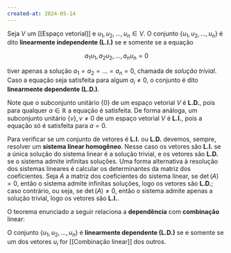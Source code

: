 ```yaml
---
created-at: 2024-05-14
---
```


Seja $V$ um [[Espaço vetorial]] e $u_1, u_2, \dots, u_n \in V$. O conjunto $\{u_1, u_2, \dots, u_n\}$ é dito **linearmente independente (L.I.)** se e somente se a equação

$$
a_1 u_1, a_2 u_2, \dots, a_n u_n = 0
$$

tiver apenas a solução $a_1 = a_2 = \dots = a_n = 0$, chamada de *solução trivial*. Caso a equação seja satisfeita para algum $a_i \neq 0$, o conjunto é dito **linearmente dependente (L.D.)**.

Note que o subconjunto unitário $\{0\}$ de um espaço vetorial $V$ é **L.D.**, pois para qualquer $a \in \mathbb{R}$ a equação é satisfeita. De forma análoga, um subconjunto unitário $\{v\}, v \neq 0$ de um espaço vetorial $V$ é **L.I.**, pois a equação só é satisfeita para $a=0$.

Para verificar se um conjunto de vetores é **L.I.** ou **L.D.** devemos, sempre, resolver um **sistema linear homogêneo**. Nesse caso os vetores são **L.I.** se a única solução do sistema linear é a solução trivial, e os vetores são **L.D.** se o sistema admite infinitas soluções. Uma forma alternativa à resolução dos sistemas lineares é calcular os determinantes da matriz dos coeficientes. Seja $A$ a matriz dos coeficientes do sistema linear, se $\det(A) = 0$, então o sistema admite infinitas soluções, logo os vetores são **L.D.**; caso contrário, ou seja, se $\det(A) \neq 0$, então o sistema admite apenas a solução trivial, logo os vetores são **L.I.**.

O teorema enunciado a seguir relaciona a **dependência** com **combinação** linear:

O conjunto $\{u_1, u_2, \dots, u_n\}$ é **linearmente dependente (L.D.)** se e somente se um dos vetores $u_i$ for [[Combinação linear]] dos outros.